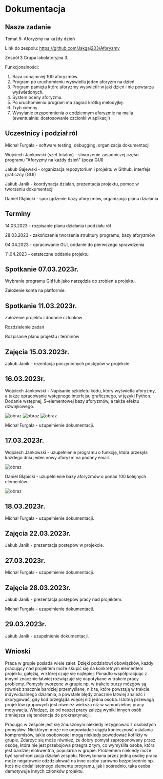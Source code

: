 # Dokumentacja

## Nasze zadanie
Temat 5: Aforyzmy na każdy dzień

Link do zespołu: https://github.com/Jakgaj203/Aforyzmy

Zespół 3 Grupa labolatoryjna 3.

Funkcjonalności:

1.    Baza conajmniej 100 aforyzmów.
3.    Program po uruchomieniu wyświetla jeden aforyzm na dzień.
5.    Program pamięta które aforyzmy wyświetlił w jaki dzień i nie powtarza wyświetlonych.
7.    System oceny aforyzmu.
9.    Po uruchomieniu program ma zagrać krótką melodyjkę.
11.    Tryb ciemny
13.    Wysyłanie przypomnienia o codziennym aforyzmie na maila (ewentualnie: dostosowanie czcionki w aplikacji)

## Uczestnicy i podział ról
Michał Furgała - software testing, debugging, organizacja dokumentacji

Wojciech Jankowski (szef totalny) -  stworzenie zasadniczej części programu "Aforyzmy na każdy dzień" (poza GUI)

Jakub Gajewski - organizacja repozytorium i projektu w Github, interfejs graficzny (GUI)

Jakub Janik - koordynacja działań, prezentacja projektu, pomoc w tworzeniu dokumentacji

Daniel Głąbicki - sporządzenie bazy aforyzmów, organizacja planu działania

## Terminy
14.03.2023 - rozpisanie planu działania i podziału ról

28.03.2023 - zakończenie tworzenia struktury programu, bazy aforyzmów

04.04.2023 - opracowanie GUI, oddanie do pierwszego sprawdzenia

11.04.2023 - ostateczne oddanie projektu

## Spotkanie 07.03.2023r.
Wybranie programu GitHub jako narzędzia do zrobienia projektu. 

Założenie konta na platformie.

## Spotkanie 11.03.2023r.
Założenie projektu i dodanie członków

Rozdzielenie zadań

Rozpisanie planu projektu i terminów

## Zajęcia 15.03.2023r.
Jakub Janik - rezentacja poczynionych postępów w projekcie.


## 16.03.2023r.
Wojciech Jankowski - Napisanie szkieletu kodu, który wyświetla aforyzmy, a także opracowanie wstępnego interfejsu graficznego, w języki Python. Dodanie wstępnej, 5-elementowej bazy aforyzmów, a także efektu dźwiękowego.

![obraz](https://user-images.githubusercontent.com/127214880/225744889-e19be129-15d1-4b58-bac4-1e830c774d47.png)
![obraz](https://user-images.githubusercontent.com/127214880/225745088-23b1207b-f175-4274-91f7-ba12b05cda9d.png)
![obraz](https://user-images.githubusercontent.com/127214880/225745685-5a7f4e3b-791a-406a-8f82-4aebe6433c67.png)

Michał Furgała - uzupełnienie dokumentacji.

## 17.03.2023r.
Wojciech Jankowski - uzupełnienie programu o funkcję, która przesyła każdego dnia jeden nowy aforyzm na podany email.

![obraz](https://user-images.githubusercontent.com/127214880/226106271-a82db5a9-7f05-40d5-b6f4-1d7575a092ff.png)

Daniel Głąbicki - uzupełnienie bazy aforyzmów o ponad 100 kolejnych elementów.

![obraz](https://user-images.githubusercontent.com/127214880/226106250-f2fa304b-4c3a-408f-bec0-30a67e05c680.png)

## 18.03.2023r.
Michał Furgała - uzupełnienie dokumentacji.

## Zajęcia 22.03.2023r.
Jakub Janik - prezentacja postępów w projekcie. 

## 27.03.2023r.
Michał Furgała - uzupełnienie dokumentacji.

## Zajęcia 28.03.2023r.
Jakub Janik - prezentacja postępów pracy nad projektem.

Michał Furgała - uzupełnienie dokumentacji.

## 29.03.2023r.
Jakub Janik - uzupełnienie dokumentacji.

## Wnioski
Praca w grupie posiada wiele zalet. Dzięki podziałowi obowiązków, każdy pracujący nad projektem może skupić się na konkretnym elementem projektu, gałęźią, w której czuje się najlepiej. Ponadto współpracjuąc z innymi znacznie łatwiej rozwiązuje się napotykane w trakcie pracy problemy. Pomysły tworzone w grupie np. w trakcie burzy mózgów są również znacznie bardziej przemyślane, niż te, które powstają w trakcie indywidualnego działania, a powstałe błędy znacznie łatwiej znaleźć i skorygować, gdy kod przegląda więcej niż jedna osoba. Istotną przewagą projektów grupowych jest również wieksza niż w samodzielnej pracy motywacja. Wiedząc, że od naszej pracy zależą wyniki innych osób zmniejsza się tendencja do prokrastynacji. 

Pracując w zespole jest się zmuszonym niekiedy rezygnować z osobistych pomysłów. Niektórym może nie odpowiadać ciągła konieczność ustalania kompromisów, takie  osobowości mogą niekiedy powodować koflikty w grupie. Zdarzyć się może również, że dobry pomysł zaproponowany przez osobę, która nie jest przebojowa przegra z tym, co wymyśliła osoba, która jest bardziej elokwentna, popularna w grupie. Problemem niekiedy może być synchronizacja działań zespołu. Niewykonana przez jedną osobę praca  może negatywnie odzdziałować na inne osoby zarówno bezpośrednio np. ktoś nie dodał istotnego elementu programu, jak i pośrednio, taka osoba demotywuje innych członków projektu.
